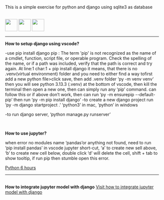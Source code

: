 This is a simple exercise for python and django using sqlite3 as database

<br>
<div align="left">
<img src="https://github.com/Anmol-Baranwal/Cool-GIFs-For-GitHub/assets/74038190/76036311-c8ea-4247-8bf8-a7077623036c" width="40">
<img src="https://github.com/Anmol-Baranwal/Cool-GIFs-For-GitHub/assets/74038190/76036311-c8ea-4247-8bf8-a7077623036c" width="40">
<img src="https://github.com/Anmol-Baranwal/Cool-GIFs-For-GitHub/assets/74038190/76036311-c8ea-4247-8bf8-a7077623036c" width="40">
</align>
<hr>
<b>How to setup django using vscode?</b>
<p>
-use pip install django
pip : The term 'pip' is not recognized as the name of a cmdlet, function, script file, or operable program. Check the spelling of the name, or if a path was included, verify that the path is correct and try again. At line:1 char:1 + pip install django
it means, that there is no .venv(virtual environment) folder and you need to either find a way tofirst add a new python file>click save, then add .venv folder ‘py -m venv venv‘ then you will see python 3.13.3 (.venv) at the bottom of vscode, then kill the terminal then open a new one, then can simply run any ‘pip’ command. can follow this or if above don’t work, then can run ‘py -m ensurepip --default-pip’ then run ‘py -m pip install django’
-to create a new django project run ‘py -m django startproject <project-name> .’
‘python3’ in mac, ‘python’ in windows

-to run django server, ‘python manage.py runserver’

</p>

<br>

<b>How to use jupyter?</b>
<p>
when error no modules name ‘pandas’or anything not found, need to run ‘pip install pandas’ in vscode
jupyter short-cut, ‘a’ to create new sell above, ‘b’ to create new cell below, double click ‘d’ will delete the cell, shift + tab to show tooltip,
if run pip then stumble open this error.

<a href="https://www.youtube.com/watch?v=_uQrJ0TkZlc&t=15403s&pp=ygUOcHl0aG9uIDYgaG91cnM%3D" target="_blank">Python 6 hours</a>
</p>
<hr>
<br>
<b>How to integrate jupyter model with django</b>
<a href="https://www.youtube.com/watch?v=rNhVBv0i4os&t=1953s&ab_channel=RaunakJoshi" target="_blank">Visit how to integrate jupyter model with django</a>

